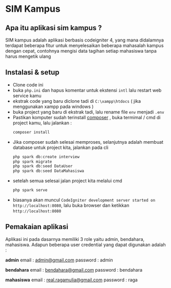 # SIM Kampus

## Apa itu aplikasi sim kampus ?

SIM kampus adalah aplikasi berbasis codeigniter 4, yang mana didalamnya terdapat beberapa fitur untuk menyelesaikan beberapa mahasalah kampus dengan cepat, contohnya mengisi data tagihan setiap mahasiswa tanpa harus mengetik ulang

## Instalasi & setup

* Clone code ini
* buka `php.ini` dan hapus komentar untuk ekstensi `intl` lalu restart web service kamu
* ekstrak code yang baru diclone tadi di `C:\xampp\htdocs` ( jika menggunakan xampp pada windows )
* buka project yang baru di ekstrak tadi, lalu rename file `env` menjadi `.env`
* Pastikan komputer sudah terinstall [composer](https://getcomposer.org/) , buka termimal / cmd di project kamu, lalu jalankan :
    ```sh
    composer install
    ```
* Jika composer sudah selesai memproses, selanjutnya adalah membuat database untuk project kita, jalankan pada cli
    ```sh
    php spark db:create interview
    php spark migrate
    php spark db:seed DataUser
    php spark db:seed DataMahasiswa
    ```
* setelah semua selesai jalan project kita melalui cmd
    ```sh
    php spark serve
    ```
* biasanya akan muncul `CodeIgniter development server started on http://localhost:8080`, lalu buka browser dan ketikkan `http://localhost:8080`

## Pemakaian aplikasi
Aplikasi ini pada dasarnya memiliki 3 role yaitu admin, bendahara, mahasiswa. Adapun beberapa user credential yang dapat digunakan adalah :

**admin**
email       : admin@gmail.com
password    : admin

**bendahara**
email       : bendahara@gmail.com
password    : bendahara

**mahasiswa**
email       : real.ragamulia@gmail.com
password    : raga